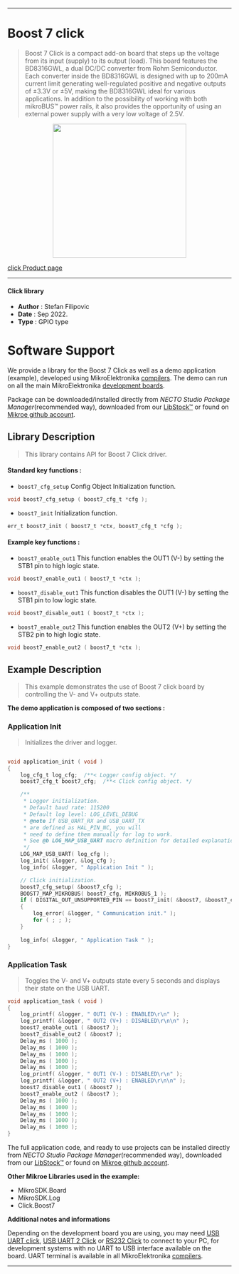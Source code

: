 
---
# Boost 7 click

> Boost 7 Click is a compact add-on board that steps up the voltage from its input (supply) to its output (load). This board features the BD8316GWL, a dual DC/DC converter from Rohm Semiconductor. Each converter inside the BD8316GWL is designed with up to 200mA current limit generating well-regulated positive and negative outputs of ±3.3V or ±5V, making the BD8316GWL ideal for various applications. In addition to the possibility of working with both mikroBUS™ power rails, it also provides the opportunity of using an external power supply with a very low voltage of 2.5V.

<p align="center">
  <img src="https://download.mikroe.com/images/click_for_ide/boost7_click.png" height=300px>
</p>

[click Product page](https://www.mikroe.com/boost-7-click)

---


#### Click library

- **Author**        : Stefan Filipovic
- **Date**          : Sep 2022.
- **Type**          : GPIO type


# Software Support

We provide a library for the Boost 7 Click
as well as a demo application (example), developed using MikroElektronika
[compilers](https://www.mikroe.com/necto-studio).
The demo can run on all the main MikroElektronika [development boards](https://www.mikroe.com/development-boards).

Package can be downloaded/installed directly from *NECTO Studio Package Manager*(recommended way), downloaded from our [LibStock&trade;](https://libstock.mikroe.com) or found on [Mikroe github account](https://github.com/MikroElektronika/mikrosdk_click_v2/tree/master/clicks).

## Library Description

> This library contains API for Boost 7 Click driver.

#### Standard key functions :

- `boost7_cfg_setup` Config Object Initialization function.
```c
void boost7_cfg_setup ( boost7_cfg_t *cfg );
```

- `boost7_init` Initialization function.
```c
err_t boost7_init ( boost7_t *ctx, boost7_cfg_t *cfg );
```

#### Example key functions :

- `boost7_enable_out1` This function enables the OUT1 (V-) by setting the STB1 pin to high logic state.
```c
void boost7_enable_out1 ( boost7_t *ctx );
```

- `boost7_disable_out1` This function disables the OUT1 (V-) by setting the STB1 pin to low logic state.
```c
void boost7_disable_out1 ( boost7_t *ctx );
```

- `boost7_enable_out2` This function enables the OUT2 (V+) by setting the STB2 pin to high logic state.
```c
void boost7_enable_out2 ( boost7_t *ctx );
```

## Example Description

> This example demonstrates the use of Boost 7 click board by controlling the V- and V+ outputs state.

**The demo application is composed of two sections :**

### Application Init

> Initializes the driver and logger.

```c

void application_init ( void )
{
    log_cfg_t log_cfg;  /**< Logger config object. */
    boost7_cfg_t boost7_cfg;  /**< Click config object. */

    /** 
     * Logger initialization.
     * Default baud rate: 115200
     * Default log level: LOG_LEVEL_DEBUG
     * @note If USB_UART_RX and USB_UART_TX 
     * are defined as HAL_PIN_NC, you will 
     * need to define them manually for log to work. 
     * See @b LOG_MAP_USB_UART macro definition for detailed explanation.
     */
    LOG_MAP_USB_UART( log_cfg );
    log_init( &logger, &log_cfg );
    log_info( &logger, " Application Init " );

    // Click initialization.
    boost7_cfg_setup( &boost7_cfg );
    BOOST7_MAP_MIKROBUS( boost7_cfg, MIKROBUS_1 );
    if ( DIGITAL_OUT_UNSUPPORTED_PIN == boost7_init( &boost7, &boost7_cfg ) ) 
    {
        log_error( &logger, " Communication init." );
        for ( ; ; );
    }
    
    log_info( &logger, " Application Task " );
}

```

### Application Task

> Toggles the V- and V+ outputs state every 5 seconds and displays their state on the USB UART.

```c
void application_task ( void )
{
    log_printf( &logger, " OUT1 (V-) : ENABLED\r\n" );
    log_printf( &logger, " OUT2 (V+) : DISABLED\r\n\n" );
    boost7_enable_out1 ( &boost7 );
    boost7_disable_out2 ( &boost7 );
    Delay_ms ( 1000 );
    Delay_ms ( 1000 );
    Delay_ms ( 1000 );
    Delay_ms ( 1000 );
    Delay_ms ( 1000 );
    log_printf( &logger, " OUT1 (V-) : DISABLED\r\n" );
    log_printf( &logger, " OUT2 (V+) : ENABLED\r\n\n" );
    boost7_disable_out1 ( &boost7 );
    boost7_enable_out2 ( &boost7 );
    Delay_ms ( 1000 );
    Delay_ms ( 1000 );
    Delay_ms ( 1000 );
    Delay_ms ( 1000 );
    Delay_ms ( 1000 );
}
```

The full application code, and ready to use projects can be installed directly from *NECTO Studio Package Manager*(recommended way), downloaded from our [LibStock&trade;](https://libstock.mikroe.com) or found on [Mikroe github account](https://github.com/MikroElektronika/mikrosdk_click_v2/tree/master/clicks).

**Other Mikroe Libraries used in the example:**

- MikroSDK.Board
- MikroSDK.Log
- Click.Boost7

**Additional notes and informations**

Depending on the development board you are using, you may need
[USB UART click](https://www.mikroe.com/usb-uart-click),
[USB UART 2 Click](https://www.mikroe.com/usb-uart-2-click) or
[RS232 Click](https://www.mikroe.com/rs232-click) to connect to your PC, for
development systems with no UART to USB interface available on the board. UART
terminal is available in all MikroElektronika
[compilers](https://shop.mikroe.com/compilers).

---
